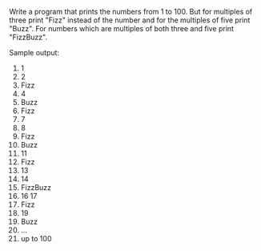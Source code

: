 Write a program that prints the numbers from 1 to 100. But for multiples of three print "Fizz" instead of the number and for the multiples of five print "Buzz". For numbers which are multiples of both three and five print "FizzBuzz".

Sample output:
1. 1
1. 2
1. Fizz
1. 4
1. Buzz
1. Fizz
1. 7
1. 8
1. Fizz
1. Buzz
1. 11
1. Fizz
1. 13
1. 14
1. FizzBuzz
1. 16 17
1. Fizz
1. 19
1. Buzz
1. ... 
1. up to 100
